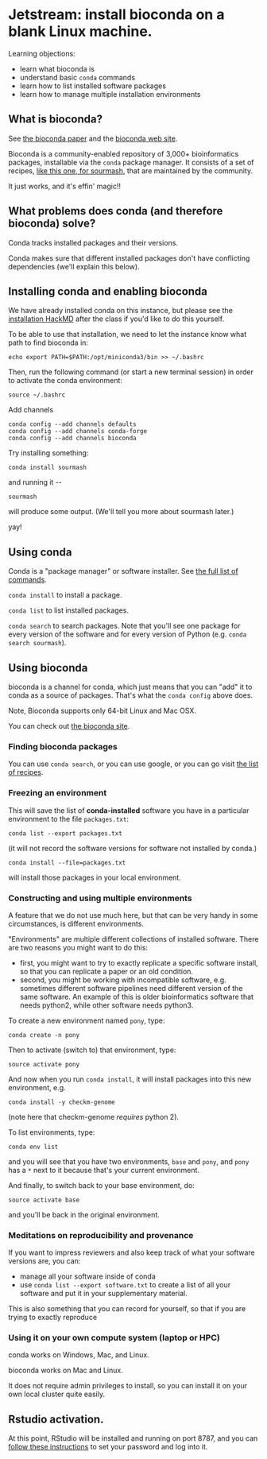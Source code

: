 # Jetstream: install bioconda on a blank Linux machine.

Learning objections:
* learn what bioconda is
* understand basic `conda` commands
* learn how to list installed software packages 
* learn how to manage multiple installation environments

## What is bioconda?

See [the bioconda paper](https://www.biorxiv.org/content/early/2017/10/27/207092) and the [bioconda web site](http://bioconda.github.io).

Bioconda is a community-enabled repository of 3,000+ bioinformatics packages, installable via the `conda` package
manager.  It consists of a set of recipes, [like this one, for sourmash](https://github.com/bioconda/bioconda-recipes/blob/master/recipes/sourmash/meta.yaml), that are maintained by the community.

It just works, and it's effin' magic!!

## What problems does conda (and therefore bioconda) solve?

Conda tracks installed packages and their versions.

Conda makes sure that different installed packages don't have
conflicting dependencies (we'll explain this below).

## Installing conda and enabling bioconda
We have already installed conda on this instance, but please see the [installation HackMD](https://hackmd.io/im0eDxViQgmxTL4zYBfGoQ) after the class if you'd like to do this yourself.

To be able to use that installation, we need to let the instance know what path to find bioconda in:

```{bash}
echo export PATH=$PATH:/opt/miniconda3/bin >> ~/.bashrc
```

Then, run the following command (or start a new terminal session) in order to activate the conda environment:

```
source ~/.bashrc
```

Add channels

```
conda config --add channels defaults
conda config --add channels conda-forge
conda config --add channels bioconda
```

Try installing something:

```
conda install sourmash
```

and running it --
```
sourmash
```
will produce some output. (We'll tell you more about sourmash later.)

yay!

## Using conda

Conda is a "package manager" or software installer. See [the full list of commands](https://conda.io/docs/commands.html).

`conda install` to install a package.

`conda list` to list installed packages.

`conda search` to search packages. Note that you'll see one package for every version of the software and for every version of Python (e.g. `conda search sourmash`).

## Using bioconda

bioconda is a channel for conda, which just means that you
can "add" it to conda as a source of packages. That's what the `conda config` above does.

Note, Bioconda supports only 64-bit Linux and Mac OSX.

You can check out [the bioconda site](https://bioconda.github.io/).

### Finding bioconda packages

You can use `conda search`, or you can use google, or you can go visit [the list of recipes](https://bioconda.github.io/recipes.html#recipes).

### Freezing an environment

This will save the list of **conda-installed** software you have in a particular
environment to the file `packages.txt`:
```
conda list --export packages.txt
```
(it will not record the software versions for software not installed by conda.)

```
conda install --file=packages.txt
```
will install those packages in your local environment.

### Constructing and using multiple environments

A feature that we do not use much here, but that can be very
handy in some circumstances, is different environments.

"Environments" are multiple different collections of installed software. There are two reasons you might want to do this:

* first, you might want to try to exactly replicate a specific software install, so that you can replicate a paper or an old condition.
* second, you might be working with incompatible software, e.g. sometimes different software pipelines need different version of the same software. An example of this is older bioinformatics software that needs python2, while other software needs python3.

To create a new environment named `pony`, type:

```
conda create -n pony
```

Then to activate (switch to) that environment, type:

```
source activate pony
```

And now when you run `conda install`, it will install packages into this new environment, e.g.
```
conda install -y checkm-genome
```
(note here that checkm-genome *requires* python 2).

To list environments, type:
```
conda env list
```
and you will see that you have two environments, `base` and
`pony`, and `pony` has a `*` next to it because that's your
current environment.

And finally, to switch back to your base environment, do:

```
source activate base
```
and you'll be back in the original environment.

### Meditations on reproducibility and provenance

If you want to impress reviewers and also keep track of
what your software versions are, you can:

* manage all your software inside of conda
* use `conda list --export software.txt` to create a list of all your software and put it in your supplementary material.

This is also something that you can record for yourself, so that if you are trying to exactly reproduce 

### Using it on your own compute system (laptop or HPC)

conda works on Windows, Mac, and Linux.

bioconda works on Mac and Linux.

It does not require admin privileges to install, so you can
install it on your own local cluster quite easily.

## Rstudio activation.

At this point, RStudio will be installed and running on port 8787, and you can [follow these instructions](https://angus.readthedocs.io/en/2018/visualizing-blast-scores-with-RStudio.html) to set your password and log into it.
